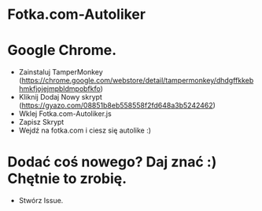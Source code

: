 # Fotka.com-Autoliker


# Google Chrome.
- Zainstaluj TamperMonkey (https://chrome.google.com/webstore/detail/tampermonkey/dhdgffkkebhmkfjojejmpbldmpobfkfo)
- Kliknij Dodaj Nowy skrypt (https://gyazo.com/08851b8eb558558f2fd648a3b5242462)
- Wklej Fotka.com-Autoliker.js
- Zapisz Skrypt
- Wejdź na fotka.com i ciesz się autolike :)



# Dodać coś nowego? Daj znać :) Chętnie to zrobię.
- Stwórz Issue.
